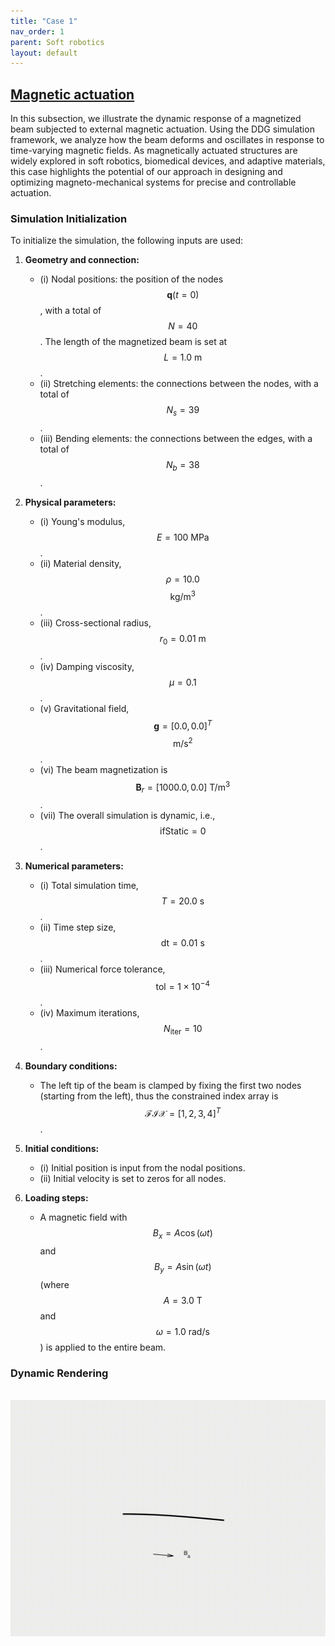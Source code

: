 ```yaml
---
title: "Case 1"
nav_order: 1
parent: Soft robotics
layout: default
---
```


## [Magnetic actuation](https://github.com/weicheng-huang-mechanics/DDG_Tutorial/tree/main/soft_robot/case_1)

In this subsection, we illustrate the dynamic response of a magnetized beam subjected to external magnetic actuation. Using the DDG simulation framework, we analyze how the beam deforms and oscillates in response to time-varying magnetic fields. As magnetically actuated structures are widely explored in soft robotics, biomedical devices, and adaptive materials, this case highlights the potential of our approach in designing and optimizing magneto-mechanical systems for precise and controllable actuation.

### Simulation Initialization

To initialize the simulation, the following inputs are used:

1. **Geometry and connection:**
   - (i) Nodal positions: the position of the nodes $$\mathbf{q}(t=0)$$, with a total of $$N = 40$$. The length of the magnetized beam is set at $$L = 1.0\mathrm{~m}$$.
   - (ii) Stretching elements: the connections between the nodes, with a total of $$N_s = 39$$.
   - (iii) Bending elements: the connections between the edges, with a total of $$N_b = 38$$.

2. **Physical parameters:**
   - (i) Young's modulus, $$E = 100\mathrm{~MPa}$$.
   - (ii) Material density, $$\rho = 10.0$$ $$\mathrm{kg/m^3}$$.
   - (iii) Cross-sectional radius, $$r_0 = 0.01\mathrm{~m}$$.
   - (iv) Damping viscosity, $$\mu = 0.1$$.
   - (v) Gravitational field, $$\mathbf{g} = [0.0, 0.0]^T$$ $$\mathrm{m/s^2}$$.
   - (vi) The beam magnetization is $$\mathbf{B}_r = [1000.0, 0.0]\mathrm{~T/m^3}$$.
   - (vii) The overall simulation is dynamic, i.e., $$\mathrm{ifStatic} = 0$$.

3. **Numerical parameters:**
   - (i) Total simulation time, $$T = 20.0\mathrm{~s}$$.
   - (ii) Time step size, $$\mathrm{dt} = 0.01\mathrm{~s}$$.
   - (iii) Numerical force tolerance, $$\mathrm{tol} = 1 \times 10^{-4}$$.
   - (iv) Maximum iterations, $$N_{\mathrm{iter}} = 10$$.

4. **Boundary conditions:**
   - The left tip of the beam is clamped by fixing the first two nodes (starting from the left), thus the constrained index array is $$\mathcal{FIX} = [1, 2, 3, 4]^T$$.

5. **Initial conditions:**
   - (i) Initial position is input from the nodal positions.
   - (ii) Initial velocity is set to zeros for all nodes.

6. **Loading steps:**
   - A magnetic field with $$B_x = A \cos(\omega t)$$ and $$B_y = A \sin(\omega t)$$ (where $$A = 3.0\mathrm{~T}$$ and $$\omega = 1.0\mathrm{~rad/s}$$) is applied to the entire beam.


### Dynamic Rendering
<br/><img src='../assets/videos/robot_1.gif' width="600">
